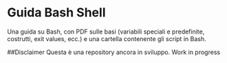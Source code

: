 # Guida Bash Shell

Una guida su Bash, con PDF sulle basi (variabili speciali e predefinite, costrutti, exit values, ecc.) e una cartella contenente gli script in Bash.

##Disclaimer
Questa è una repository ancora in sviluppo. Work in progress
